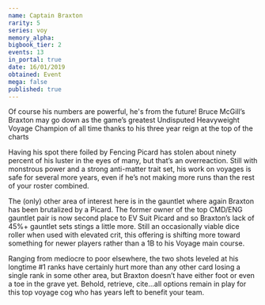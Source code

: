 ```yaml
---
name: Captain Braxton
rarity: 5
series: voy
memory_alpha:
bigbook_tier: 2
events: 13
in_portal: true
date: 16/01/2019
obtained: Event
mega: false
published: true
---
```


Of course his numbers are powerful, he's from the future! Bruce McGill’s Braxton may go down as the game’s greatest Undisputed Heavyweight Voyage Champion of all time thanks to his three year reign at the top of the charts

Having his spot there foiled by Fencing Picard has stolen about ninety percent of his luster in the eyes of many, but that’s an overreaction. Still with monstrous power and a strong anti-matter trait set, his work on voyages is safe for several more years, even if he’s not making more runs than the rest of your roster combined.

The (only) other area of interest here is in the gauntlet where again Braxton has been brutalized by a Picard. The former owner of the top CMD/ENG gauntlet pair is now second place to EV Suit Picard and so Braxton’s lack of 45%+ gauntlet sets stings a little more. Still an occasionally viable dice roller when used with elevated crit, this offering is shifting more toward something for newer players rather than a 1B to his Voyage main course.

Ranging from mediocre to poor elsewhere, the two shots leveled at his longtime #1 ranks have certainly hurt more than any other card losing a single rank in some other area, but Braxton doesn’t have either foot or even a toe in the grave yet. Behold, retrieve, cite…all options remain in play for this top voyage cog who has years left to benefit your team.
